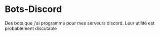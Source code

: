 # Bots-Discord
Des bots que j'ai programmé pour mes serveurs discord. Leur utilité est probablement discutable
